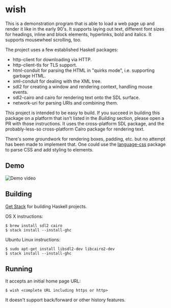 # wish

This is a demonstration program that is able to load a web page up and
render it like in the early 90's. It supports laying out text,
different font sizes for headings, inline and block elements,
hyperlinks, bold and italics. It supports mousewheel scrolling,
too.

The project uses a few established Haskell packages:

* http-client for downloading via HTTP.
* http-client-tls for TLS support.
* html-conduit for parsing the HTML in "quirks mode", i.e. supporting
  garbage HTML.
* xml-conduit for dealing with the XML tree.
* sdl2 for creating a window and rendering context, handling mouse
  events.
* sdl2-cairo and cairo for rendering text onto the SDL surface.
* network-uri for parsing URIs and combining them.

This project is intended to be easy to build. If you succeed in
building this package on a platform that isn't listed in the
*Building* section, please open a PR with those instructions. It uses
the cross-platform SDL package, and the probably-less-so
cross-platform Cairo package for rendering text.

There's some groundwork for rendering boxes, padding, etc. but no
attempt has been made to implement that. One could use the
[language-css](http://hackage.haskell.org/package/language-css)
package to parse CSS and add styling to elements.

## Demo

![Demo video](http://i.imgur.com/189nfP4.gif)

## Building

[Get Stack](https://haskell-lang.org/get-started) for building Haskell
projects.

OS X instructions:

    $ brew install sdl2 cairo
    $ stack install --install-ghc

Ubuntu Linux instructions:

    $ sudo apt-get install libsdl2-dev libcairo2-dev
    $ stack install --install-ghc

## Running

It accepts an initial home page URL:

    $ wish <complete URL including https or http>

It doesn't support back/forward or other history features.
